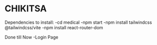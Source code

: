 # CHIKITSA

Dependencies to install:
-cd medical
-npm start
-npm install tailwindcss @tailwindcss/vite
-npm install react-router-dom

Done till Now
-Login Page

